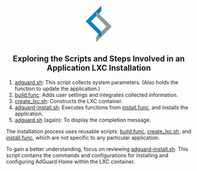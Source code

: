 <div align="center">
<img src="https://raw.githubusercontent.com/PronPan/ProxmoxVE/main/misc/images/logo.png" height="100px" />
</div>
<h2><div align="center">Exploring the Scripts and Steps Involved in an Application LXC Installation</div></h2>

1) [adguard.sh](https://github.com/community-scripts/ProxmoxVE/blob/main/ct/adguard.sh): This script collects system parameters. (Also holds the function to update the application.)
2) [build.func](https://github.com/community-scripts/ProxmoxVE/blob/main/misc/build.func): Adds user settings and integrates collected information.
3) [create_lxc.sh](https://github.com/community-scripts/ProxmoxVE/blob/main/ct/create_lxc.sh): Constructs the LXC container.
4) [adguard-install.sh](https://github.com/community-scripts/ProxmoxVE/blob/main/install/adguard-install.sh): Executes functions from [install.func](https://github.com/community-scripts/ProxmoxVE/blob/main/misc/install.func), and installs the application.
5) [adguard.sh](https://github.com/community-scripts/ProxmoxVE/blob/main/ct/adguard.sh) (again): To display the completion message.

The installation process uses reusable scripts: [build.func](https://github.com/community-scripts/ProxmoxVE/blob/main/misc/build.func), [create_lxc.sh](https://github.com/community-scripts/ProxmoxVE/blob/main/ct/create_lxc.sh), and [install.func](https://github.com/community-scripts/ProxmoxVE/blob/main/misc/install.func), which are not specific to any particular application.

To gain a better understanding, focus on reviewing [adguard-install.sh](https://github.com/community-scripts/ProxmoxVE/blob/main/install/adguard-install.sh). This script contains the commands and configurations for installing and configuring AdGuard Home within the LXC container.
